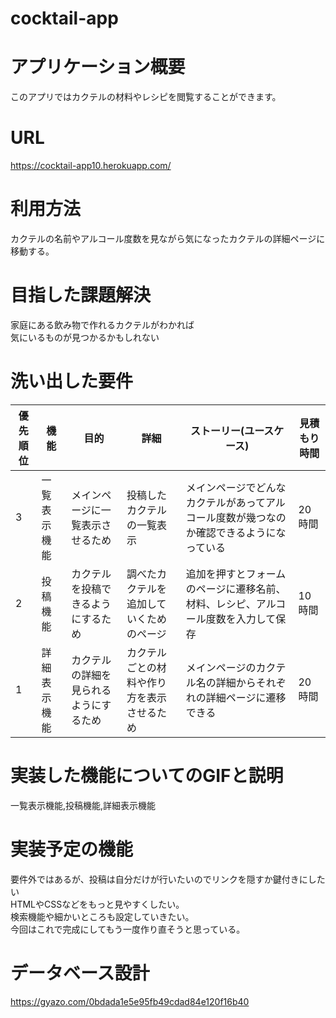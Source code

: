 # cocktail-app

# アプリケーション概要	
  このアプリではカクテルの材料やレシピを閲覧することができます。

# URL	

https://cocktail-app10.herokuapp.com/

# 利用方法	
  
  カクテルの名前やアルコール度数を見ながら気になったカクテルの詳細ページに移動する。
  
# 目指した課題解決	
  
  家庭にある飲み物で作れるカクテルがわかれば  
  気にいるものが見つかるかもしれない

# 洗い出した要件	

| 優先順位 | 機能 | 目的 | 詳細 | ストーリー(ユースケース) | 見積もり時間 | 
| --- | --- | --- | --- | --- | --- | 
|3|	一覧表示機能 | メインページに一覧表示させるため	| 投稿したカクテルの一覧表示	| メインページでどんなカクテルがあってアルコール度数が幾つなのか確認できるようになっている | 20時間 |
|2|	投稿機能 | カクテルを投稿できるようにするため | 調べたカクテルを追加していくためのページ	| 追加を押すとフォームのページに遷移名前、材料、レシピ、アルコール度数を入力して保存 |	10時間 |
|1|	詳細表示機能 | カクテルの詳細を見られるようにするため | カクテルごとの材料や作り方を表示させるため | メインページのカクテル名の詳細からそれぞれの詳細ページに遷移できる | 20時間 |

# 実装した機能についてのGIFと説明

一覧表示機能,投稿機能,詳細表示機能

# 実装予定の機能	

要件外ではあるが、投稿は自分だけが行いたいのでリンクを隠すか鍵付きにしたい<br>
HTMLやCSSなどをもっと見やすくしたい。<br>
検索機能や細かいところも設定していきたい。<br>
今回はこれで完成にしてもう一度作り直そうと思っている。

# データベース設計

https://gyazo.com/0bdada1e5e95fb49cdad84e120f16b40
